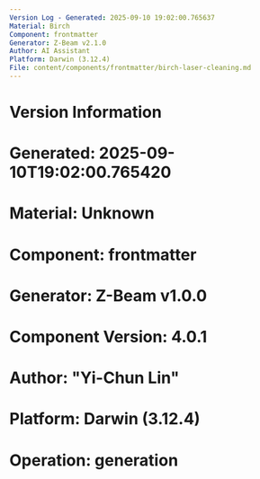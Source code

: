 ```yaml
---
Version Log - Generated: 2025-09-10 19:02:00.765637
Material: Birch
Component: frontmatter
Generator: Z-Beam v2.1.0
Author: AI Assistant
Platform: Darwin (3.12.4)
File: content/components/frontmatter/birch-laser-cleaning.md
---
```


# Version Information
# Generated: 2025-09-10T19:02:00.765420
# Material: Unknown
# Component: frontmatter
# Generator: Z-Beam v1.0.0
# Component Version: 4.0.1
# Author: "Yi-Chun Lin"
# Platform: Darwin (3.12.4)
# Operation: generation

